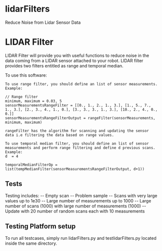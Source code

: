 # lidarFilters
Reduce Noise from Lidar Sensor Data


LIDAR Filter
========

LIDAR Filter will provide you with useful functions to reduce noise in the data coming from a LIDAR sensor
attached to your robot. LIDAR filter provides two filters entitled as range and temporal median.

To use this software:

    To use range filter, you should define an list of sensor measurements.
    Example:
    
    // Range filter
    minimum, maximum = 0.03, 5 
    sensorMeasurementsRangeFilter = [[0., 1., 2., 1., 3.], [1., 5., 7., 1., 3.], [2., 3., 4., 1., 0.], [3., 3., 3., 1., 3.], [10., 2., 4., 0., 0.]]
    sensorMeasurementsRangeFilterOutput = rangeFilter(sensorMeasurements, minimum, maximum)

    rangeFilter has the algorithm for scanning and updating the sensor data i.e filtering the data based on range values.

    To use temporal median filter, you should define an list of sensor measurements and perform range filtering and define d previous scans.
    Example:
    d  = 4

    temporalMedianFilterOp = list(tempMedianFilter(sensorMeasurementsRangeFilterOutput, d+1))
	

Tests
--------
Testing includes:
	-- Empty scan
	-- Problem sample 
	-- Scans with very large values up to 1e30
	-- Large number of measurements up to 1000
	-- Large number of scans (1000) with large number of measurements (1000)
	-- Update with 20 number of random scans each with 10 measurements


	
Testing Platform setup
-----------------------
   To run all testcases, simply run lidarFilters.py and testlidarFilters.py located inside the same directory.
